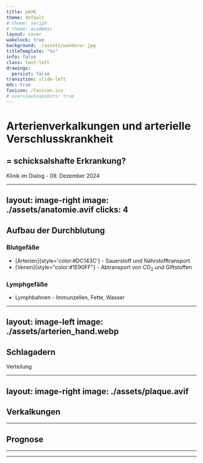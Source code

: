 ```yaml
---
title: pAVK
theme: default
# theme: seriph
# theme: academic
layout: cover
wakelock: true
background: ./assets/wanderer.jpg
titleTemplate: "%s"
info: false
class: text-left
drawings:
  persist: false
transition: slide-left
mdc: true
favicon: /favicon.ico
# overviewSnapshots: true
---
```


# Arterienverkalkungen und arterielle Verschlusskrankheit

## = schicksalshafte Erkrankung?

<div class="abs-bl m-6">
Klinik im Dialog - 09. Dezember 2024
</div>

---
layout: image-right
image: ./assets/anatomie.avif
clicks: 4
---

## Aufbau der Durchblutung

### Blutgefäße

<v-clicks>

- [Arterien]{style='color:#DC143C'} - Sauerstoff und Nährstofftransport
- [Venen]{style="color:#1E90FF"} - Abtransport von CO<sub>2</sub> und Giftstoffen

</v-clicks>

### Lymphgefäße

<v-clicks>

- Lymphbahnen - Immunzellen, Fette, Wasser

</v-clicks>

---
layout: image-left
image: ./assets/arterien_hand.webp
---

## Schlagadern

Verteilung

<!--
<img src="./assets/arterien_fuss.jpg" class="abs-tr" width=50%>
-->

---
layout: image-right
image: ./assets/plaque.avif
---

## Verkalkungen

---

## Prognose

---


---


